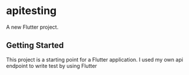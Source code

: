 # apitesting

A new Flutter project.

## Getting Started

This project is a starting point for a Flutter application.
I used my own api endpoint to write test by using Flutter
